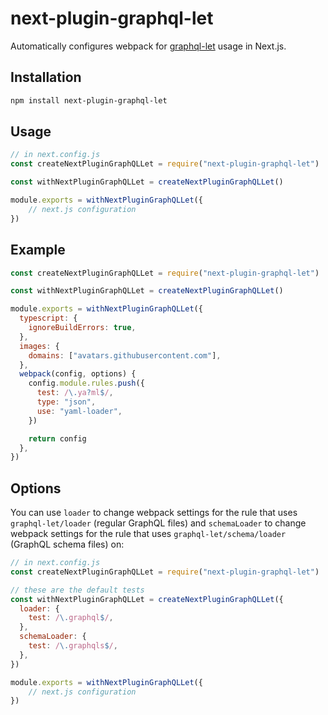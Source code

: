 # next-plugin-graphql-let

Automatically configures webpack for [graphql-let](https://github.com/piglovesyou/graphql-let) usage in Next.js.

## Installation

```sh
npm install next-plugin-graphql-let
```

## Usage

```js
// in next.config.js
const createNextPluginGraphQLLet = require("next-plugin-graphql-let")

const withNextPluginGraphQLLet = createNextPluginGraphQLLet()

module.exports = withNextPluginGraphQLLet({
    // next.js configuration
})
```

## Example

```js
const createNextPluginGraphQLLet = require("next-plugin-graphql-let")

const withNextPluginGraphQLLet = createNextPluginGraphQLLet()

module.exports = withNextPluginGraphQLLet({
  typescript: {
    ignoreBuildErrors: true,
  },
  images: {
    domains: ["avatars.githubusercontent.com"],
  },
  webpack(config, options) {
    config.module.rules.push({
      test: /\.ya?ml$/,
      type: "json",
      use: "yaml-loader",
    })

    return config
  },
})
```

## Options

You can use `loader` to change webpack settings for the rule that uses `graphql-let/loader` (regular GraphQL files) and `schemaLoader` to change webpack settings for the rule that uses `graphql-let/schema/loader` (GraphQL schema files) on:

```js
// in next.config.js
const createNextPluginGraphQLLet = require("next-plugin-graphql-let")

// these are the default tests
const withNextPluginGraphQLLet = createNextPluginGraphQLLet({
  loader: {
    test: /\.graphql$/,
  },
  schemaLoader: {
    test: /\.graphqls$/,
  },
})

module.exports = withNextPluginGraphQLLet({
    // next.js configuration
})
```

